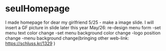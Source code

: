 # seulHomepage
I made homepage for dear my girlfriend
5/25 - make a image slide. I will insert a GF picture in slide later this year
May/26: re-design menu form
-set menu text color change
-set menu background color change
-logo position change
-menu background change(bringing other web-link: https://schluss.kr/1329 )
